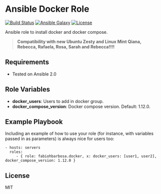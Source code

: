 Ansible Docker Role 
======

[![Build Status](https://travis-ci.org/fabiohbarbosa/ansible-docker-role.png)](https://travis-ci.org/fabiohbarbosa/ansible-docker-role)
[![Ansible Galaxy](https://img.shields.io/badge/ansible--galaxy-docker-blue.svg?style=flat-square)](https://galaxy.ansible.com/fabiohbarbosa/docker/)
[![License](https://img.shields.io/badge/license-MIT-brightgreen.svg?style=flat-square)](LICENSE)

Ansible role to install docker and docker compose.

> **Compatibility with new Ubuntu Zesty and Linux Mint Qiana, Rebecca, Rafaela, Rosa, Sarah and Rebecca!!!!**


Requirements
------------
- Tested on Ansible 2.0


Role Variables
--------------

* **docker_users**: Users to add in docker group.
* **docker_compose_version**: Docker compose version. Default: 1.12.0.


Example Playbook
----------------

Including an example of how to use your role (for instance, with variables passed in as parameters) is always nice for users too:

    - hosts: servers
      roles:
         - { role: fabiohbarbosa.docker, x: docker_users: [user1, user2], docker_compose_version: 1.12.0 }


License
-------

MIT
